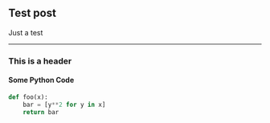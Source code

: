 ## Test post

Just a test

---

### This is a header

#### Some Python Code

```python
def foo(x):
    bar = [y**2 for y in x]
    return bar
```
